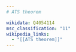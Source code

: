 ```yaml
---
# ATS theorem

wikidata: Q4054114
msc_classification: "11"
wikipedia_links:
  - "[[ATS theorem]]"
---
```

